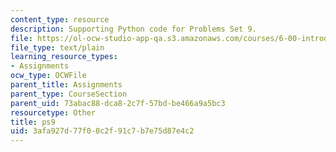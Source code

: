```yaml
---
content_type: resource
description: Supporting Python code for Problems Set 9.
file: https://ol-ocw-studio-app-qa.s3.amazonaws.com/courses/6-00-introduction-to-computer-science-and-programming-fall-2008/3afa927d77f00c2f91c7b7e75d87e4c2_ps9.py
file_type: text/plain
learning_resource_types:
- Assignments
ocw_type: OCWFile
parent_title: Assignments
parent_type: CourseSection
parent_uid: 73abac88-dca8-2c7f-57bd-be466a9a5bc3
resourcetype: Other
title: ps9
uid: 3afa927d-77f0-0c2f-91c7-b7e75d87e4c2
---
```


